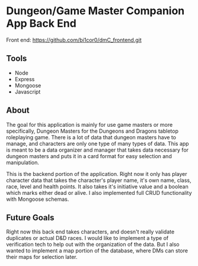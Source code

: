 # Dungeon/Game Master Companion App Back End
Front end: https://github.com/bi1cor0/dmC_frontend.git

## Tools
- Node
- Express
- Mongoose
- Javascript

## About
The goal for this application is mainly for use game masters or more specifically, Dungeon Masters for the Dungeons and Dragons tabletop roleplaying game. There is a lot of data that dungeon masters have to manage, and characters are only one type of many types of data. This app is meant to be a data organizer and manager that takes data necessary for dungeon masters and puts it in a card format for easy selection and manipulation.

This is the backend portion of the application. Right now it only has player character data that takes the character's player name, it's own name, class, race, level and health points. It also takes it's initiative value and a boolean which marks either dead or alive. I also implemented full CRUD functionality with Mongoose schemas. 

## Future Goals
Right now this back end takes characters, and doesn't really validate duplicates or actual D&D races. I would like to implement a type of verification tech to help out with the organization of the data. But I also wanted to implement a map portion of the database, where DMs can store their maps for selection later. 